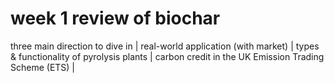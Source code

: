 # week 1 review of biochar

three main direction to dive in
| real-world application (with market) | types & functionality of pyrolysis plants | carbon credit in the UK Emission Trading Scheme (ETS) |
